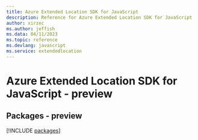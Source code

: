```yaml
---
title: Azure Extended Location SDK for JavaScript
description: Reference for Azure Extended Location SDK for JavaScript
author: xirzec
ms.author: jeffish
ms.data: 04/11/2023
ms.topic: reference
ms.devlang: javascript
ms.service: extendedlocation
---
```

# Azure Extended Location SDK for JavaScript - preview
## Packages - preview
[!INCLUDE [packages](extended-location-index.md)]